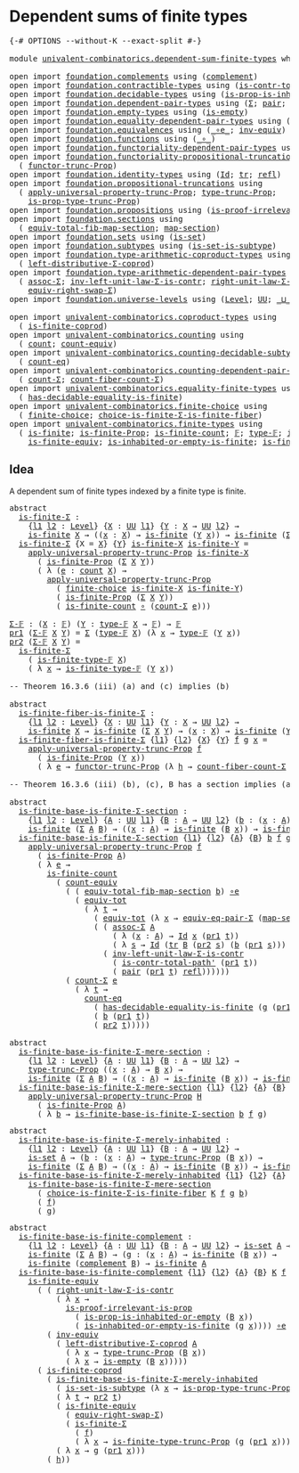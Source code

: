 # Dependent sums of finite types

<pre class="Agda"><a id="43" class="Symbol">{-#</a> <a id="47" class="Keyword">OPTIONS</a> <a id="55" class="Pragma">--without-K</a> <a id="67" class="Pragma">--exact-split</a> <a id="81" class="Symbol">#-}</a>

<a id="86" class="Keyword">module</a> <a id="93" href="univalent-combinatorics.dependent-sum-finite-types.html" class="Module">univalent-combinatorics.dependent-sum-finite-types</a> <a id="144" class="Keyword">where</a>

<a id="151" class="Keyword">open</a> <a id="156" class="Keyword">import</a> <a id="163" href="foundation.complements.html" class="Module">foundation.complements</a> <a id="186" class="Keyword">using</a> <a id="192" class="Symbol">(</a><a id="193" href="foundation.complements.html#465" class="Function">complement</a><a id="203" class="Symbol">)</a>
<a id="205" class="Keyword">open</a> <a id="210" class="Keyword">import</a> <a id="217" href="foundation.contractible-types.html" class="Module">foundation.contractible-types</a> <a id="247" class="Keyword">using</a> <a id="253" class="Symbol">(</a><a id="254" href="foundation-core.contractible-types.html#2189" class="Function">is-contr-total-path&#39;</a><a id="274" class="Symbol">)</a>
<a id="276" class="Keyword">open</a> <a id="281" class="Keyword">import</a> <a id="288" href="foundation.decidable-types.html" class="Module">foundation.decidable-types</a> <a id="315" class="Keyword">using</a> <a id="321" class="Symbol">(</a><a id="322" href="foundation.decidable-types.html#7207" class="Function">is-prop-is-inhabited-or-empty</a><a id="351" class="Symbol">)</a>
<a id="353" class="Keyword">open</a> <a id="358" class="Keyword">import</a> <a id="365" href="foundation.dependent-pair-types.html" class="Module">foundation.dependent-pair-types</a> <a id="397" class="Keyword">using</a> <a id="403" class="Symbol">(</a><a id="404" href="foundation-core.dependent-pair-types.html#502" class="Record">Σ</a><a id="405" class="Symbol">;</a> <a id="407" href="foundation-core.dependent-pair-types.html#575" class="InductiveConstructor">pair</a><a id="411" class="Symbol">;</a> <a id="413" href="foundation-core.dependent-pair-types.html#592" class="Field">pr1</a><a id="416" class="Symbol">;</a> <a id="418" href="foundation-core.dependent-pair-types.html#604" class="Field">pr2</a><a id="421" class="Symbol">)</a>
<a id="423" class="Keyword">open</a> <a id="428" class="Keyword">import</a> <a id="435" href="foundation.empty-types.html" class="Module">foundation.empty-types</a> <a id="458" class="Keyword">using</a> <a id="464" class="Symbol">(</a><a id="465" href="foundation-core.empty-types.html#1215" class="Function">is-empty</a><a id="473" class="Symbol">)</a>
<a id="475" class="Keyword">open</a> <a id="480" class="Keyword">import</a> <a id="487" href="foundation.equality-dependent-pair-types.html" class="Module">foundation.equality-dependent-pair-types</a> <a id="528" class="Keyword">using</a> <a id="534" class="Symbol">(</a><a id="535" href="foundation.equality-dependent-pair-types.html#2064" class="Function">equiv-eq-pair-Σ</a><a id="550" class="Symbol">)</a>
<a id="552" class="Keyword">open</a> <a id="557" class="Keyword">import</a> <a id="564" href="foundation.equivalences.html" class="Module">foundation.equivalences</a> <a id="588" class="Keyword">using</a> <a id="594" class="Symbol">(</a><a id="595" href="foundation-core.equivalences.html#7843" class="Function Operator">_∘e_</a><a id="599" class="Symbol">;</a> <a id="601" href="foundation-core.equivalences.html#5707" class="Function">inv-equiv</a><a id="610" class="Symbol">)</a>
<a id="612" class="Keyword">open</a> <a id="617" class="Keyword">import</a> <a id="624" href="foundation.functions.html" class="Module">foundation.functions</a> <a id="645" class="Keyword">using</a> <a id="651" class="Symbol">(</a><a id="652" href="foundation-core.functions.html#407" class="Function Operator">_∘_</a><a id="655" class="Symbol">)</a>
<a id="657" class="Keyword">open</a> <a id="662" class="Keyword">import</a> <a id="669" href="foundation.functoriality-dependent-pair-types.html" class="Module">foundation.functoriality-dependent-pair-types</a> <a id="715" class="Keyword">using</a> <a id="721" class="Symbol">(</a><a id="722" href="foundation-core.functoriality-dependent-pair-types.html#6804" class="Function">equiv-tot</a><a id="731" class="Symbol">)</a>
<a id="733" class="Keyword">open</a> <a id="738" class="Keyword">import</a> <a id="745" href="foundation.functoriality-propositional-truncation.html" class="Module">foundation.functoriality-propositional-truncation</a> <a id="795" class="Keyword">using</a>
  <a id="803" class="Symbol">(</a> <a id="805" href="foundation.functoriality-propositional-truncation.html#1451" class="Function">functor-trunc-Prop</a><a id="823" class="Symbol">)</a>
<a id="825" class="Keyword">open</a> <a id="830" class="Keyword">import</a> <a id="837" href="foundation.identity-types.html" class="Module">foundation.identity-types</a> <a id="863" class="Keyword">using</a> <a id="869" class="Symbol">(</a><a id="870" href="foundation-core.identity-types.html#641" class="Datatype">Id</a><a id="872" class="Symbol">;</a> <a id="874" href="foundation-core.identity-types.html#4583" class="Function">tr</a><a id="876" class="Symbol">;</a> <a id="878" href="foundation-core.identity-types.html#694" class="InductiveConstructor">refl</a><a id="882" class="Symbol">)</a>
<a id="884" class="Keyword">open</a> <a id="889" class="Keyword">import</a> <a id="896" href="foundation.propositional-truncations.html" class="Module">foundation.propositional-truncations</a> <a id="933" class="Keyword">using</a>
  <a id="941" class="Symbol">(</a> <a id="943" href="foundation.propositional-truncations.html#5148" class="Function">apply-universal-property-trunc-Prop</a><a id="978" class="Symbol">;</a> <a id="980" href="foundation.propositional-truncations.html#1701" class="Postulate">type-trunc-Prop</a><a id="995" class="Symbol">;</a>
    <a id="1001" href="foundation.propositional-truncations.html#1951" class="Function">is-prop-type-trunc-Prop</a><a id="1024" class="Symbol">)</a>
<a id="1026" class="Keyword">open</a> <a id="1031" class="Keyword">import</a> <a id="1038" href="foundation.propositions.html" class="Module">foundation.propositions</a> <a id="1062" class="Keyword">using</a> <a id="1068" class="Symbol">(</a><a id="1069" href="foundation-core.propositions.html#2978" class="Function">is-proof-irrelevant-is-prop</a><a id="1096" class="Symbol">)</a>
<a id="1098" class="Keyword">open</a> <a id="1103" class="Keyword">import</a> <a id="1110" href="foundation.sections.html" class="Module">foundation.sections</a> <a id="1130" class="Keyword">using</a>
  <a id="1138" class="Symbol">(</a> <a id="1140" href="foundation.sections.html#3092" class="Function">equiv-total-fib-map-section</a><a id="1167" class="Symbol">;</a> <a id="1169" href="foundation.sections.html#1762" class="Function">map-section</a><a id="1180" class="Symbol">)</a>
<a id="1182" class="Keyword">open</a> <a id="1187" class="Keyword">import</a> <a id="1194" href="foundation.sets.html" class="Module">foundation.sets</a> <a id="1210" class="Keyword">using</a> <a id="1216" class="Symbol">(</a><a id="1217" href="foundation-core.sets.html#1099" class="Function">is-set</a><a id="1223" class="Symbol">)</a>
<a id="1225" class="Keyword">open</a> <a id="1230" class="Keyword">import</a> <a id="1237" href="foundation.subtypes.html" class="Module">foundation.subtypes</a> <a id="1257" class="Keyword">using</a> <a id="1263" class="Symbol">(</a><a id="1264" href="foundation-core.subtypes.html#4137" class="Function">is-set-is-subtype</a><a id="1281" class="Symbol">)</a>
<a id="1283" class="Keyword">open</a> <a id="1288" class="Keyword">import</a> <a id="1295" href="foundation.type-arithmetic-coproduct-types.html" class="Module">foundation.type-arithmetic-coproduct-types</a> <a id="1338" class="Keyword">using</a>
  <a id="1346" class="Symbol">(</a> <a id="1348" href="foundation.type-arithmetic-coproduct-types.html#7217" class="Function">left-distributive-Σ-coprod</a><a id="1374" class="Symbol">)</a>
<a id="1376" class="Keyword">open</a> <a id="1381" class="Keyword">import</a> <a id="1388" href="foundation.type-arithmetic-dependent-pair-types.html" class="Module">foundation.type-arithmetic-dependent-pair-types</a> <a id="1436" class="Keyword">using</a>
  <a id="1444" class="Symbol">(</a> <a id="1446" href="foundation-core.type-arithmetic-dependent-pair-types.html#5662" class="Function">assoc-Σ</a><a id="1453" class="Symbol">;</a> <a id="1455" href="foundation-core.type-arithmetic-dependent-pair-types.html#3569" class="Function">inv-left-unit-law-Σ-is-contr</a><a id="1483" class="Symbol">;</a> <a id="1485" href="foundation-core.type-arithmetic-dependent-pair-types.html#4301" class="Function">right-unit-law-Σ-is-contr</a><a id="1510" class="Symbol">;</a>
    <a id="1516" href="foundation-core.type-arithmetic-dependent-pair-types.html#11499" class="Function">equiv-right-swap-Σ</a><a id="1534" class="Symbol">)</a>
<a id="1536" class="Keyword">open</a> <a id="1541" class="Keyword">import</a> <a id="1548" href="foundation.universe-levels.html" class="Module">foundation.universe-levels</a> <a id="1575" class="Keyword">using</a> <a id="1581" class="Symbol">(</a><a id="1582" href="Agda.Primitive.html#597" class="Postulate">Level</a><a id="1587" class="Symbol">;</a> <a id="1589" href="foundation-core.universe-levels.html#222" class="Primitive">UU</a><a id="1591" class="Symbol">;</a> <a id="1593" href="Agda.Primitive.html#810" class="Primitive Operator">_⊔_</a><a id="1596" class="Symbol">)</a>

<a id="1599" class="Keyword">open</a> <a id="1604" class="Keyword">import</a> <a id="1611" href="univalent-combinatorics.coproduct-types.html" class="Module">univalent-combinatorics.coproduct-types</a> <a id="1651" class="Keyword">using</a>
  <a id="1659" class="Symbol">(</a> <a id="1661" href="univalent-combinatorics.coproduct-types.html#4822" class="Function">is-finite-coprod</a><a id="1677" class="Symbol">)</a>
<a id="1679" class="Keyword">open</a> <a id="1684" class="Keyword">import</a> <a id="1691" href="univalent-combinatorics.counting.html" class="Module">univalent-combinatorics.counting</a> <a id="1724" class="Keyword">using</a>
  <a id="1732" class="Symbol">(</a> <a id="1734" href="univalent-combinatorics.counting.html#1746" class="Function">count</a><a id="1739" class="Symbol">;</a> <a id="1741" href="univalent-combinatorics.counting.html#2961" class="Function">count-equiv</a><a id="1752" class="Symbol">)</a>
<a id="1754" class="Keyword">open</a> <a id="1759" class="Keyword">import</a> <a id="1766" href="univalent-combinatorics.counting-decidable-subtypes.html" class="Module">univalent-combinatorics.counting-decidable-subtypes</a> <a id="1818" class="Keyword">using</a>
  <a id="1826" class="Symbol">(</a> <a id="1828" href="univalent-combinatorics.counting-decidable-subtypes.html#3453" class="Function">count-eq</a><a id="1836" class="Symbol">)</a>
<a id="1838" class="Keyword">open</a> <a id="1843" class="Keyword">import</a> <a id="1850" href="univalent-combinatorics.counting-dependent-pair-types.html" class="Module">univalent-combinatorics.counting-dependent-pair-types</a> <a id="1904" class="Keyword">using</a>
  <a id="1912" class="Symbol">(</a> <a id="1914" href="univalent-combinatorics.counting-dependent-pair-types.html#3953" class="Function">count-Σ</a><a id="1921" class="Symbol">;</a> <a id="1923" href="univalent-combinatorics.counting-dependent-pair-types.html#5321" class="Function">count-fiber-count-Σ</a><a id="1942" class="Symbol">)</a>
<a id="1944" class="Keyword">open</a> <a id="1949" class="Keyword">import</a> <a id="1956" href="univalent-combinatorics.equality-finite-types.html" class="Module">univalent-combinatorics.equality-finite-types</a> <a id="2002" class="Keyword">using</a>
  <a id="2010" class="Symbol">(</a> <a id="2012" href="univalent-combinatorics.equality-finite-types.html#1960" class="Function">has-decidable-equality-is-finite</a><a id="2044" class="Symbol">)</a>
<a id="2046" class="Keyword">open</a> <a id="2051" class="Keyword">import</a> <a id="2058" href="univalent-combinatorics.finite-choice.html" class="Module">univalent-combinatorics.finite-choice</a> <a id="2096" class="Keyword">using</a>
  <a id="2104" class="Symbol">(</a> <a id="2106" href="univalent-combinatorics.finite-choice.html#3449" class="Function">finite-choice</a><a id="2119" class="Symbol">;</a> <a id="2121" href="univalent-combinatorics.finite-choice.html#5480" class="Function">choice-is-finite-Σ-is-finite-fiber</a><a id="2155" class="Symbol">)</a>
<a id="2157" class="Keyword">open</a> <a id="2162" class="Keyword">import</a> <a id="2169" href="univalent-combinatorics.finite-types.html" class="Module">univalent-combinatorics.finite-types</a> <a id="2206" class="Keyword">using</a>
  <a id="2214" class="Symbol">(</a> <a id="2216" href="univalent-combinatorics.finite-types.html#3651" class="Function">is-finite</a><a id="2225" class="Symbol">;</a> <a id="2227" href="univalent-combinatorics.finite-types.html#3560" class="Function">is-finite-Prop</a><a id="2241" class="Symbol">;</a> <a id="2243" href="univalent-combinatorics.finite-types.html#3890" class="Function">is-finite-count</a><a id="2258" class="Symbol">;</a> <a id="2260" href="univalent-combinatorics.finite-types.html#4042" class="Function">𝔽</a><a id="2261" class="Symbol">;</a> <a id="2263" href="univalent-combinatorics.finite-types.html#4090" class="Function">type-𝔽</a><a id="2269" class="Symbol">;</a> <a id="2271" href="univalent-combinatorics.finite-types.html#4141" class="Function">is-finite-type-𝔽</a><a id="2287" class="Symbol">;</a>
    <a id="2293" href="univalent-combinatorics.finite-types.html#5871" class="Function">is-finite-equiv</a><a id="2308" class="Symbol">;</a> <a id="2310" href="univalent-combinatorics.finite-types.html#14786" class="Function">is-inhabited-or-empty-is-finite</a><a id="2341" class="Symbol">;</a> <a id="2343" href="univalent-combinatorics.finite-types.html#15498" class="Function">is-finite-type-trunc-Prop</a><a id="2368" class="Symbol">)</a>
</pre>
## Idea

A dependent sum of finite types indexed by a finite type is finite.

<pre class="Agda"><a id="2461" class="Keyword">abstract</a>
  <a id="is-finite-Σ"></a><a id="2472" href="univalent-combinatorics.dependent-sum-finite-types.html#2472" class="Function">is-finite-Σ</a> <a id="2484" class="Symbol">:</a>
    <a id="2490" class="Symbol">{</a><a id="2491" href="univalent-combinatorics.dependent-sum-finite-types.html#2491" class="Bound">l1</a> <a id="2494" href="univalent-combinatorics.dependent-sum-finite-types.html#2494" class="Bound">l2</a> <a id="2497" class="Symbol">:</a> <a id="2499" href="Agda.Primitive.html#597" class="Postulate">Level</a><a id="2504" class="Symbol">}</a> <a id="2506" class="Symbol">{</a><a id="2507" href="univalent-combinatorics.dependent-sum-finite-types.html#2507" class="Bound">X</a> <a id="2509" class="Symbol">:</a> <a id="2511" href="foundation-core.universe-levels.html#222" class="Primitive">UU</a> <a id="2514" href="univalent-combinatorics.dependent-sum-finite-types.html#2491" class="Bound">l1</a><a id="2516" class="Symbol">}</a> <a id="2518" class="Symbol">{</a><a id="2519" href="univalent-combinatorics.dependent-sum-finite-types.html#2519" class="Bound">Y</a> <a id="2521" class="Symbol">:</a> <a id="2523" href="univalent-combinatorics.dependent-sum-finite-types.html#2507" class="Bound">X</a> <a id="2525" class="Symbol">→</a> <a id="2527" href="foundation-core.universe-levels.html#222" class="Primitive">UU</a> <a id="2530" href="univalent-combinatorics.dependent-sum-finite-types.html#2494" class="Bound">l2</a><a id="2532" class="Symbol">}</a> <a id="2534" class="Symbol">→</a>
    <a id="2540" href="univalent-combinatorics.finite-types.html#3651" class="Function">is-finite</a> <a id="2550" href="univalent-combinatorics.dependent-sum-finite-types.html#2507" class="Bound">X</a> <a id="2552" class="Symbol">→</a> <a id="2554" class="Symbol">((</a><a id="2556" href="univalent-combinatorics.dependent-sum-finite-types.html#2556" class="Bound">x</a> <a id="2558" class="Symbol">:</a> <a id="2560" href="univalent-combinatorics.dependent-sum-finite-types.html#2507" class="Bound">X</a><a id="2561" class="Symbol">)</a> <a id="2563" class="Symbol">→</a> <a id="2565" href="univalent-combinatorics.finite-types.html#3651" class="Function">is-finite</a> <a id="2575" class="Symbol">(</a><a id="2576" href="univalent-combinatorics.dependent-sum-finite-types.html#2519" class="Bound">Y</a> <a id="2578" href="univalent-combinatorics.dependent-sum-finite-types.html#2556" class="Bound">x</a><a id="2579" class="Symbol">))</a> <a id="2582" class="Symbol">→</a> <a id="2584" href="univalent-combinatorics.finite-types.html#3651" class="Function">is-finite</a> <a id="2594" class="Symbol">(</a><a id="2595" href="foundation-core.dependent-pair-types.html#502" class="Record">Σ</a> <a id="2597" href="univalent-combinatorics.dependent-sum-finite-types.html#2507" class="Bound">X</a> <a id="2599" href="univalent-combinatorics.dependent-sum-finite-types.html#2519" class="Bound">Y</a><a id="2600" class="Symbol">)</a>
  <a id="2604" href="univalent-combinatorics.dependent-sum-finite-types.html#2472" class="Function">is-finite-Σ</a> <a id="2616" class="Symbol">{</a><a id="2617" class="Argument">X</a> <a id="2619" class="Symbol">=</a> <a id="2621" href="univalent-combinatorics.dependent-sum-finite-types.html#2621" class="Bound">X</a><a id="2622" class="Symbol">}</a> <a id="2624" class="Symbol">{</a><a id="2625" href="univalent-combinatorics.dependent-sum-finite-types.html#2625" class="Bound">Y</a><a id="2626" class="Symbol">}</a> <a id="2628" href="univalent-combinatorics.dependent-sum-finite-types.html#2628" class="Bound">is-finite-X</a> <a id="2640" href="univalent-combinatorics.dependent-sum-finite-types.html#2640" class="Bound">is-finite-Y</a> <a id="2652" class="Symbol">=</a>
    <a id="2658" href="foundation.propositional-truncations.html#5148" class="Function">apply-universal-property-trunc-Prop</a> <a id="2694" href="univalent-combinatorics.dependent-sum-finite-types.html#2628" class="Bound">is-finite-X</a>
      <a id="2712" class="Symbol">(</a> <a id="2714" href="univalent-combinatorics.finite-types.html#3560" class="Function">is-finite-Prop</a> <a id="2729" class="Symbol">(</a><a id="2730" href="foundation-core.dependent-pair-types.html#502" class="Record">Σ</a> <a id="2732" href="univalent-combinatorics.dependent-sum-finite-types.html#2621" class="Bound">X</a> <a id="2734" href="univalent-combinatorics.dependent-sum-finite-types.html#2625" class="Bound">Y</a><a id="2735" class="Symbol">))</a>
      <a id="2744" class="Symbol">(</a> <a id="2746" class="Symbol">λ</a> <a id="2748" class="Symbol">(</a><a id="2749" href="univalent-combinatorics.dependent-sum-finite-types.html#2749" class="Bound">e</a> <a id="2751" class="Symbol">:</a> <a id="2753" href="univalent-combinatorics.counting.html#1746" class="Function">count</a> <a id="2759" href="univalent-combinatorics.dependent-sum-finite-types.html#2621" class="Bound">X</a><a id="2760" class="Symbol">)</a> <a id="2762" class="Symbol">→</a>
        <a id="2772" href="foundation.propositional-truncations.html#5148" class="Function">apply-universal-property-trunc-Prop</a>
          <a id="2818" class="Symbol">(</a> <a id="2820" href="univalent-combinatorics.finite-choice.html#3449" class="Function">finite-choice</a> <a id="2834" href="univalent-combinatorics.dependent-sum-finite-types.html#2628" class="Bound">is-finite-X</a> <a id="2846" href="univalent-combinatorics.dependent-sum-finite-types.html#2640" class="Bound">is-finite-Y</a><a id="2857" class="Symbol">)</a>
          <a id="2869" class="Symbol">(</a> <a id="2871" href="univalent-combinatorics.finite-types.html#3560" class="Function">is-finite-Prop</a> <a id="2886" class="Symbol">(</a><a id="2887" href="foundation-core.dependent-pair-types.html#502" class="Record">Σ</a> <a id="2889" href="univalent-combinatorics.dependent-sum-finite-types.html#2621" class="Bound">X</a> <a id="2891" href="univalent-combinatorics.dependent-sum-finite-types.html#2625" class="Bound">Y</a><a id="2892" class="Symbol">))</a>
          <a id="2905" class="Symbol">(</a> <a id="2907" href="univalent-combinatorics.finite-types.html#3890" class="Function">is-finite-count</a> <a id="2923" href="foundation-core.functions.html#407" class="Function Operator">∘</a> <a id="2925" class="Symbol">(</a><a id="2926" href="univalent-combinatorics.counting-dependent-pair-types.html#3953" class="Function">count-Σ</a> <a id="2934" href="univalent-combinatorics.dependent-sum-finite-types.html#2749" class="Bound">e</a><a id="2935" class="Symbol">)))</a>

<a id="Σ-𝔽"></a><a id="2940" href="univalent-combinatorics.dependent-sum-finite-types.html#2940" class="Function">Σ-𝔽</a> <a id="2944" class="Symbol">:</a> <a id="2946" class="Symbol">(</a><a id="2947" href="univalent-combinatorics.dependent-sum-finite-types.html#2947" class="Bound">X</a> <a id="2949" class="Symbol">:</a> <a id="2951" href="univalent-combinatorics.finite-types.html#4042" class="Function">𝔽</a><a id="2952" class="Symbol">)</a> <a id="2954" class="Symbol">(</a><a id="2955" href="univalent-combinatorics.dependent-sum-finite-types.html#2955" class="Bound">Y</a> <a id="2957" class="Symbol">:</a> <a id="2959" href="univalent-combinatorics.finite-types.html#4090" class="Function">type-𝔽</a> <a id="2966" href="univalent-combinatorics.dependent-sum-finite-types.html#2947" class="Bound">X</a> <a id="2968" class="Symbol">→</a> <a id="2970" href="univalent-combinatorics.finite-types.html#4042" class="Function">𝔽</a><a id="2971" class="Symbol">)</a> <a id="2973" class="Symbol">→</a> <a id="2975" href="univalent-combinatorics.finite-types.html#4042" class="Function">𝔽</a>
<a id="2977" href="foundation-core.dependent-pair-types.html#592" class="Field">pr1</a> <a id="2981" class="Symbol">(</a><a id="2982" href="univalent-combinatorics.dependent-sum-finite-types.html#2940" class="Function">Σ-𝔽</a> <a id="2986" href="univalent-combinatorics.dependent-sum-finite-types.html#2986" class="Bound">X</a> <a id="2988" href="univalent-combinatorics.dependent-sum-finite-types.html#2988" class="Bound">Y</a><a id="2989" class="Symbol">)</a> <a id="2991" class="Symbol">=</a> <a id="2993" href="foundation-core.dependent-pair-types.html#502" class="Record">Σ</a> <a id="2995" class="Symbol">(</a><a id="2996" href="univalent-combinatorics.finite-types.html#4090" class="Function">type-𝔽</a> <a id="3003" href="univalent-combinatorics.dependent-sum-finite-types.html#2986" class="Bound">X</a><a id="3004" class="Symbol">)</a> <a id="3006" class="Symbol">(λ</a> <a id="3009" href="univalent-combinatorics.dependent-sum-finite-types.html#3009" class="Bound">x</a> <a id="3011" class="Symbol">→</a> <a id="3013" href="univalent-combinatorics.finite-types.html#4090" class="Function">type-𝔽</a> <a id="3020" class="Symbol">(</a><a id="3021" href="univalent-combinatorics.dependent-sum-finite-types.html#2988" class="Bound">Y</a> <a id="3023" href="univalent-combinatorics.dependent-sum-finite-types.html#3009" class="Bound">x</a><a id="3024" class="Symbol">))</a>
<a id="3027" href="foundation-core.dependent-pair-types.html#604" class="Field">pr2</a> <a id="3031" class="Symbol">(</a><a id="3032" href="univalent-combinatorics.dependent-sum-finite-types.html#2940" class="Function">Σ-𝔽</a> <a id="3036" href="univalent-combinatorics.dependent-sum-finite-types.html#3036" class="Bound">X</a> <a id="3038" href="univalent-combinatorics.dependent-sum-finite-types.html#3038" class="Bound">Y</a><a id="3039" class="Symbol">)</a> <a id="3041" class="Symbol">=</a>
  <a id="3045" href="univalent-combinatorics.dependent-sum-finite-types.html#2472" class="Function">is-finite-Σ</a>
    <a id="3061" class="Symbol">(</a> <a id="3063" href="univalent-combinatorics.finite-types.html#4141" class="Function">is-finite-type-𝔽</a> <a id="3080" href="univalent-combinatorics.dependent-sum-finite-types.html#3036" class="Bound">X</a><a id="3081" class="Symbol">)</a>
    <a id="3087" class="Symbol">(</a> <a id="3089" class="Symbol">λ</a> <a id="3091" href="univalent-combinatorics.dependent-sum-finite-types.html#3091" class="Bound">x</a> <a id="3093" class="Symbol">→</a> <a id="3095" href="univalent-combinatorics.finite-types.html#4141" class="Function">is-finite-type-𝔽</a> <a id="3112" class="Symbol">(</a><a id="3113" href="univalent-combinatorics.dependent-sum-finite-types.html#3038" class="Bound">Y</a> <a id="3115" href="univalent-combinatorics.dependent-sum-finite-types.html#3091" class="Bound">x</a><a id="3116" class="Symbol">))</a>

<a id="3120" class="Comment">-- Theorem 16.3.6 (iii) (a) and (c) implies (b)</a>

<a id="3169" class="Keyword">abstract</a>
  <a id="is-finite-fiber-is-finite-Σ"></a><a id="3180" href="univalent-combinatorics.dependent-sum-finite-types.html#3180" class="Function">is-finite-fiber-is-finite-Σ</a> <a id="3208" class="Symbol">:</a>
    <a id="3214" class="Symbol">{</a><a id="3215" href="univalent-combinatorics.dependent-sum-finite-types.html#3215" class="Bound">l1</a> <a id="3218" href="univalent-combinatorics.dependent-sum-finite-types.html#3218" class="Bound">l2</a> <a id="3221" class="Symbol">:</a> <a id="3223" href="Agda.Primitive.html#597" class="Postulate">Level</a><a id="3228" class="Symbol">}</a> <a id="3230" class="Symbol">{</a><a id="3231" href="univalent-combinatorics.dependent-sum-finite-types.html#3231" class="Bound">X</a> <a id="3233" class="Symbol">:</a> <a id="3235" href="foundation-core.universe-levels.html#222" class="Primitive">UU</a> <a id="3238" href="univalent-combinatorics.dependent-sum-finite-types.html#3215" class="Bound">l1</a><a id="3240" class="Symbol">}</a> <a id="3242" class="Symbol">{</a><a id="3243" href="univalent-combinatorics.dependent-sum-finite-types.html#3243" class="Bound">Y</a> <a id="3245" class="Symbol">:</a> <a id="3247" href="univalent-combinatorics.dependent-sum-finite-types.html#3231" class="Bound">X</a> <a id="3249" class="Symbol">→</a> <a id="3251" href="foundation-core.universe-levels.html#222" class="Primitive">UU</a> <a id="3254" href="univalent-combinatorics.dependent-sum-finite-types.html#3218" class="Bound">l2</a><a id="3256" class="Symbol">}</a> <a id="3258" class="Symbol">→</a>
    <a id="3264" href="univalent-combinatorics.finite-types.html#3651" class="Function">is-finite</a> <a id="3274" href="univalent-combinatorics.dependent-sum-finite-types.html#3231" class="Bound">X</a> <a id="3276" class="Symbol">→</a> <a id="3278" href="univalent-combinatorics.finite-types.html#3651" class="Function">is-finite</a> <a id="3288" class="Symbol">(</a><a id="3289" href="foundation-core.dependent-pair-types.html#502" class="Record">Σ</a> <a id="3291" href="univalent-combinatorics.dependent-sum-finite-types.html#3231" class="Bound">X</a> <a id="3293" href="univalent-combinatorics.dependent-sum-finite-types.html#3243" class="Bound">Y</a><a id="3294" class="Symbol">)</a> <a id="3296" class="Symbol">→</a> <a id="3298" class="Symbol">(</a><a id="3299" href="univalent-combinatorics.dependent-sum-finite-types.html#3299" class="Bound">x</a> <a id="3301" class="Symbol">:</a> <a id="3303" href="univalent-combinatorics.dependent-sum-finite-types.html#3231" class="Bound">X</a><a id="3304" class="Symbol">)</a> <a id="3306" class="Symbol">→</a> <a id="3308" href="univalent-combinatorics.finite-types.html#3651" class="Function">is-finite</a> <a id="3318" class="Symbol">(</a><a id="3319" href="univalent-combinatorics.dependent-sum-finite-types.html#3243" class="Bound">Y</a> <a id="3321" href="univalent-combinatorics.dependent-sum-finite-types.html#3299" class="Bound">x</a><a id="3322" class="Symbol">)</a>
  <a id="3326" href="univalent-combinatorics.dependent-sum-finite-types.html#3180" class="Function">is-finite-fiber-is-finite-Σ</a> <a id="3354" class="Symbol">{</a><a id="3355" href="univalent-combinatorics.dependent-sum-finite-types.html#3355" class="Bound">l1</a><a id="3357" class="Symbol">}</a> <a id="3359" class="Symbol">{</a><a id="3360" href="univalent-combinatorics.dependent-sum-finite-types.html#3360" class="Bound">l2</a><a id="3362" class="Symbol">}</a> <a id="3364" class="Symbol">{</a><a id="3365" href="univalent-combinatorics.dependent-sum-finite-types.html#3365" class="Bound">X</a><a id="3366" class="Symbol">}</a> <a id="3368" class="Symbol">{</a><a id="3369" href="univalent-combinatorics.dependent-sum-finite-types.html#3369" class="Bound">Y</a><a id="3370" class="Symbol">}</a> <a id="3372" href="univalent-combinatorics.dependent-sum-finite-types.html#3372" class="Bound">f</a> <a id="3374" href="univalent-combinatorics.dependent-sum-finite-types.html#3374" class="Bound">g</a> <a id="3376" href="univalent-combinatorics.dependent-sum-finite-types.html#3376" class="Bound">x</a> <a id="3378" class="Symbol">=</a>
    <a id="3384" href="foundation.propositional-truncations.html#5148" class="Function">apply-universal-property-trunc-Prop</a> <a id="3420" href="univalent-combinatorics.dependent-sum-finite-types.html#3372" class="Bound">f</a>
      <a id="3428" class="Symbol">(</a> <a id="3430" href="univalent-combinatorics.finite-types.html#3560" class="Function">is-finite-Prop</a> <a id="3445" class="Symbol">(</a><a id="3446" href="univalent-combinatorics.dependent-sum-finite-types.html#3369" class="Bound">Y</a> <a id="3448" href="univalent-combinatorics.dependent-sum-finite-types.html#3376" class="Bound">x</a><a id="3449" class="Symbol">))</a>
      <a id="3458" class="Symbol">(</a> <a id="3460" class="Symbol">λ</a> <a id="3462" href="univalent-combinatorics.dependent-sum-finite-types.html#3462" class="Bound">e</a> <a id="3464" class="Symbol">→</a> <a id="3466" href="foundation.functoriality-propositional-truncation.html#1451" class="Function">functor-trunc-Prop</a> <a id="3485" class="Symbol">(λ</a> <a id="3488" href="univalent-combinatorics.dependent-sum-finite-types.html#3488" class="Bound">h</a> <a id="3490" class="Symbol">→</a> <a id="3492" href="univalent-combinatorics.counting-dependent-pair-types.html#5321" class="Function">count-fiber-count-Σ</a> <a id="3512" href="univalent-combinatorics.dependent-sum-finite-types.html#3462" class="Bound">e</a> <a id="3514" href="univalent-combinatorics.dependent-sum-finite-types.html#3488" class="Bound">h</a> <a id="3516" href="univalent-combinatorics.dependent-sum-finite-types.html#3376" class="Bound">x</a><a id="3517" class="Symbol">)</a> <a id="3519" href="univalent-combinatorics.dependent-sum-finite-types.html#3374" class="Bound">g</a><a id="3520" class="Symbol">)</a>

<a id="3523" class="Comment">-- Theorem 16.3.6 (iii) (b), (c), B has a section implies (a)</a>

<a id="3586" class="Keyword">abstract</a>
  <a id="is-finite-base-is-finite-Σ-section"></a><a id="3597" href="univalent-combinatorics.dependent-sum-finite-types.html#3597" class="Function">is-finite-base-is-finite-Σ-section</a> <a id="3632" class="Symbol">:</a>
    <a id="3638" class="Symbol">{</a><a id="3639" href="univalent-combinatorics.dependent-sum-finite-types.html#3639" class="Bound">l1</a> <a id="3642" href="univalent-combinatorics.dependent-sum-finite-types.html#3642" class="Bound">l2</a> <a id="3645" class="Symbol">:</a> <a id="3647" href="Agda.Primitive.html#597" class="Postulate">Level</a><a id="3652" class="Symbol">}</a> <a id="3654" class="Symbol">{</a><a id="3655" href="univalent-combinatorics.dependent-sum-finite-types.html#3655" class="Bound">A</a> <a id="3657" class="Symbol">:</a> <a id="3659" href="foundation-core.universe-levels.html#222" class="Primitive">UU</a> <a id="3662" href="univalent-combinatorics.dependent-sum-finite-types.html#3639" class="Bound">l1</a><a id="3664" class="Symbol">}</a> <a id="3666" class="Symbol">{</a><a id="3667" href="univalent-combinatorics.dependent-sum-finite-types.html#3667" class="Bound">B</a> <a id="3669" class="Symbol">:</a> <a id="3671" href="univalent-combinatorics.dependent-sum-finite-types.html#3655" class="Bound">A</a> <a id="3673" class="Symbol">→</a> <a id="3675" href="foundation-core.universe-levels.html#222" class="Primitive">UU</a> <a id="3678" href="univalent-combinatorics.dependent-sum-finite-types.html#3642" class="Bound">l2</a><a id="3680" class="Symbol">}</a> <a id="3682" class="Symbol">(</a><a id="3683" href="univalent-combinatorics.dependent-sum-finite-types.html#3683" class="Bound">b</a> <a id="3685" class="Symbol">:</a> <a id="3687" class="Symbol">(</a><a id="3688" href="univalent-combinatorics.dependent-sum-finite-types.html#3688" class="Bound">x</a> <a id="3690" class="Symbol">:</a> <a id="3692" href="univalent-combinatorics.dependent-sum-finite-types.html#3655" class="Bound">A</a><a id="3693" class="Symbol">)</a> <a id="3695" class="Symbol">→</a> <a id="3697" href="univalent-combinatorics.dependent-sum-finite-types.html#3667" class="Bound">B</a> <a id="3699" href="univalent-combinatorics.dependent-sum-finite-types.html#3688" class="Bound">x</a><a id="3700" class="Symbol">)</a> <a id="3702" class="Symbol">→</a>
    <a id="3708" href="univalent-combinatorics.finite-types.html#3651" class="Function">is-finite</a> <a id="3718" class="Symbol">(</a><a id="3719" href="foundation-core.dependent-pair-types.html#502" class="Record">Σ</a> <a id="3721" href="univalent-combinatorics.dependent-sum-finite-types.html#3655" class="Bound">A</a> <a id="3723" href="univalent-combinatorics.dependent-sum-finite-types.html#3667" class="Bound">B</a><a id="3724" class="Symbol">)</a> <a id="3726" class="Symbol">→</a> <a id="3728" class="Symbol">((</a><a id="3730" href="univalent-combinatorics.dependent-sum-finite-types.html#3730" class="Bound">x</a> <a id="3732" class="Symbol">:</a> <a id="3734" href="univalent-combinatorics.dependent-sum-finite-types.html#3655" class="Bound">A</a><a id="3735" class="Symbol">)</a> <a id="3737" class="Symbol">→</a> <a id="3739" href="univalent-combinatorics.finite-types.html#3651" class="Function">is-finite</a> <a id="3749" class="Symbol">(</a><a id="3750" href="univalent-combinatorics.dependent-sum-finite-types.html#3667" class="Bound">B</a> <a id="3752" href="univalent-combinatorics.dependent-sum-finite-types.html#3730" class="Bound">x</a><a id="3753" class="Symbol">))</a> <a id="3756" class="Symbol">→</a> <a id="3758" href="univalent-combinatorics.finite-types.html#3651" class="Function">is-finite</a> <a id="3768" href="univalent-combinatorics.dependent-sum-finite-types.html#3655" class="Bound">A</a>
  <a id="3772" href="univalent-combinatorics.dependent-sum-finite-types.html#3597" class="Function">is-finite-base-is-finite-Σ-section</a> <a id="3807" class="Symbol">{</a><a id="3808" href="univalent-combinatorics.dependent-sum-finite-types.html#3808" class="Bound">l1</a><a id="3810" class="Symbol">}</a> <a id="3812" class="Symbol">{</a><a id="3813" href="univalent-combinatorics.dependent-sum-finite-types.html#3813" class="Bound">l2</a><a id="3815" class="Symbol">}</a> <a id="3817" class="Symbol">{</a><a id="3818" href="univalent-combinatorics.dependent-sum-finite-types.html#3818" class="Bound">A</a><a id="3819" class="Symbol">}</a> <a id="3821" class="Symbol">{</a><a id="3822" href="univalent-combinatorics.dependent-sum-finite-types.html#3822" class="Bound">B</a><a id="3823" class="Symbol">}</a> <a id="3825" href="univalent-combinatorics.dependent-sum-finite-types.html#3825" class="Bound">b</a> <a id="3827" href="univalent-combinatorics.dependent-sum-finite-types.html#3827" class="Bound">f</a> <a id="3829" href="univalent-combinatorics.dependent-sum-finite-types.html#3829" class="Bound">g</a> <a id="3831" class="Symbol">=</a>
    <a id="3837" href="foundation.propositional-truncations.html#5148" class="Function">apply-universal-property-trunc-Prop</a> <a id="3873" href="univalent-combinatorics.dependent-sum-finite-types.html#3827" class="Bound">f</a>
      <a id="3881" class="Symbol">(</a> <a id="3883" href="univalent-combinatorics.finite-types.html#3560" class="Function">is-finite-Prop</a> <a id="3898" href="univalent-combinatorics.dependent-sum-finite-types.html#3818" class="Bound">A</a><a id="3899" class="Symbol">)</a>
      <a id="3907" class="Symbol">(</a> <a id="3909" class="Symbol">λ</a> <a id="3911" href="univalent-combinatorics.dependent-sum-finite-types.html#3911" class="Bound">e</a> <a id="3913" class="Symbol">→</a>
        <a id="3923" href="univalent-combinatorics.finite-types.html#3890" class="Function">is-finite-count</a>
          <a id="3949" class="Symbol">(</a> <a id="3951" href="univalent-combinatorics.counting.html#2961" class="Function">count-equiv</a>
            <a id="3975" class="Symbol">(</a> <a id="3977" class="Symbol">(</a> <a id="3979" href="foundation.sections.html#3092" class="Function">equiv-total-fib-map-section</a> <a id="4007" href="univalent-combinatorics.dependent-sum-finite-types.html#3825" class="Bound">b</a><a id="4008" class="Symbol">)</a> <a id="4010" href="foundation-core.equivalences.html#7843" class="Function Operator">∘e</a>
              <a id="4027" class="Symbol">(</a> <a id="4029" href="foundation-core.functoriality-dependent-pair-types.html#6804" class="Function">equiv-tot</a>
                <a id="4055" class="Symbol">(</a> <a id="4057" class="Symbol">λ</a> <a id="4059" href="univalent-combinatorics.dependent-sum-finite-types.html#4059" class="Bound">t</a> <a id="4061" class="Symbol">→</a>
                  <a id="4081" class="Symbol">(</a> <a id="4083" href="foundation-core.functoriality-dependent-pair-types.html#6804" class="Function">equiv-tot</a> <a id="4093" class="Symbol">(λ</a> <a id="4096" href="univalent-combinatorics.dependent-sum-finite-types.html#4096" class="Bound">x</a> <a id="4098" class="Symbol">→</a> <a id="4100" href="foundation.equality-dependent-pair-types.html#2064" class="Function">equiv-eq-pair-Σ</a> <a id="4116" class="Symbol">(</a><a id="4117" href="foundation.sections.html#1762" class="Function">map-section</a> <a id="4129" href="univalent-combinatorics.dependent-sum-finite-types.html#3825" class="Bound">b</a> <a id="4131" href="univalent-combinatorics.dependent-sum-finite-types.html#4096" class="Bound">x</a><a id="4132" class="Symbol">)</a> <a id="4134" href="univalent-combinatorics.dependent-sum-finite-types.html#4059" class="Bound">t</a><a id="4135" class="Symbol">))</a> <a id="4138" href="foundation-core.equivalences.html#7843" class="Function Operator">∘e</a>
                  <a id="4159" class="Symbol">(</a> <a id="4161" class="Symbol">(</a> <a id="4163" href="foundation-core.type-arithmetic-dependent-pair-types.html#5662" class="Function">assoc-Σ</a> <a id="4171" href="univalent-combinatorics.dependent-sum-finite-types.html#3818" class="Bound">A</a>
                      <a id="4195" class="Symbol">(</a> <a id="4197" class="Symbol">λ</a> <a id="4199" class="Symbol">(</a><a id="4200" href="univalent-combinatorics.dependent-sum-finite-types.html#4200" class="Bound">x</a> <a id="4202" class="Symbol">:</a> <a id="4204" href="univalent-combinatorics.dependent-sum-finite-types.html#3818" class="Bound">A</a><a id="4205" class="Symbol">)</a> <a id="4207" class="Symbol">→</a> <a id="4209" href="foundation-core.identity-types.html#641" class="Datatype">Id</a> <a id="4212" href="univalent-combinatorics.dependent-sum-finite-types.html#4200" class="Bound">x</a> <a id="4214" class="Symbol">(</a><a id="4215" href="foundation-core.dependent-pair-types.html#592" class="Field">pr1</a> <a id="4219" href="univalent-combinatorics.dependent-sum-finite-types.html#4059" class="Bound">t</a><a id="4220" class="Symbol">))</a>
                      <a id="4245" class="Symbol">(</a> <a id="4247" class="Symbol">λ</a> <a id="4249" href="univalent-combinatorics.dependent-sum-finite-types.html#4249" class="Bound">s</a> <a id="4251" class="Symbol">→</a> <a id="4253" href="foundation-core.identity-types.html#641" class="Datatype">Id</a> <a id="4256" class="Symbol">(</a><a id="4257" href="foundation-core.identity-types.html#4583" class="Function">tr</a> <a id="4260" href="univalent-combinatorics.dependent-sum-finite-types.html#3822" class="Bound">B</a> <a id="4262" class="Symbol">(</a><a id="4263" href="foundation-core.dependent-pair-types.html#604" class="Field">pr2</a> <a id="4267" href="univalent-combinatorics.dependent-sum-finite-types.html#4249" class="Bound">s</a><a id="4268" class="Symbol">)</a> <a id="4270" class="Symbol">(</a><a id="4271" href="univalent-combinatorics.dependent-sum-finite-types.html#3825" class="Bound">b</a> <a id="4273" class="Symbol">(</a><a id="4274" href="foundation-core.dependent-pair-types.html#592" class="Field">pr1</a> <a id="4278" href="univalent-combinatorics.dependent-sum-finite-types.html#4249" class="Bound">s</a><a id="4279" class="Symbol">)))</a> <a id="4283" class="Symbol">(</a><a id="4284" href="foundation-core.dependent-pair-types.html#604" class="Field">pr2</a> <a id="4288" href="univalent-combinatorics.dependent-sum-finite-types.html#4059" class="Bound">t</a><a id="4289" class="Symbol">)))</a> <a id="4293" href="foundation-core.equivalences.html#7843" class="Function Operator">∘e</a>
                    <a id="4316" class="Symbol">(</a> <a id="4318" href="foundation-core.type-arithmetic-dependent-pair-types.html#3569" class="Function">inv-left-unit-law-Σ-is-contr</a>
                      <a id="4369" class="Symbol">(</a> <a id="4371" href="foundation-core.contractible-types.html#2189" class="Function">is-contr-total-path&#39;</a> <a id="4392" class="Symbol">(</a><a id="4393" href="foundation-core.dependent-pair-types.html#592" class="Field">pr1</a> <a id="4397" href="univalent-combinatorics.dependent-sum-finite-types.html#4059" class="Bound">t</a><a id="4398" class="Symbol">))</a>
                      <a id="4423" class="Symbol">(</a> <a id="4425" href="foundation-core.dependent-pair-types.html#575" class="InductiveConstructor">pair</a> <a id="4430" class="Symbol">(</a><a id="4431" href="foundation-core.dependent-pair-types.html#592" class="Field">pr1</a> <a id="4435" href="univalent-combinatorics.dependent-sum-finite-types.html#4059" class="Bound">t</a><a id="4436" class="Symbol">)</a> <a id="4438" href="foundation-core.identity-types.html#694" class="InductiveConstructor">refl</a><a id="4442" class="Symbol">))))))</a>
            <a id="4461" class="Symbol">(</a> <a id="4463" href="univalent-combinatorics.counting-dependent-pair-types.html#3953" class="Function">count-Σ</a> <a id="4471" href="univalent-combinatorics.dependent-sum-finite-types.html#3911" class="Bound">e</a>
              <a id="4487" class="Symbol">(</a> <a id="4489" class="Symbol">λ</a> <a id="4491" href="univalent-combinatorics.dependent-sum-finite-types.html#4491" class="Bound">t</a> <a id="4493" class="Symbol">→</a>
                <a id="4511" href="univalent-combinatorics.counting-decidable-subtypes.html#3453" class="Function">count-eq</a>
                  <a id="4538" class="Symbol">(</a> <a id="4540" href="univalent-combinatorics.equality-finite-types.html#1960" class="Function">has-decidable-equality-is-finite</a> <a id="4573" class="Symbol">(</a><a id="4574" href="univalent-combinatorics.dependent-sum-finite-types.html#3829" class="Bound">g</a> <a id="4576" class="Symbol">(</a><a id="4577" href="foundation-core.dependent-pair-types.html#592" class="Field">pr1</a> <a id="4581" href="univalent-combinatorics.dependent-sum-finite-types.html#4491" class="Bound">t</a><a id="4582" class="Symbol">)))</a>
                  <a id="4604" class="Symbol">(</a> <a id="4606" href="univalent-combinatorics.dependent-sum-finite-types.html#3825" class="Bound">b</a> <a id="4608" class="Symbol">(</a><a id="4609" href="foundation-core.dependent-pair-types.html#592" class="Field">pr1</a> <a id="4613" href="univalent-combinatorics.dependent-sum-finite-types.html#4491" class="Bound">t</a><a id="4614" class="Symbol">))</a>
                  <a id="4635" class="Symbol">(</a> <a id="4637" href="foundation-core.dependent-pair-types.html#604" class="Field">pr2</a> <a id="4641" href="univalent-combinatorics.dependent-sum-finite-types.html#4491" class="Bound">t</a><a id="4642" class="Symbol">)))))</a>

<a id="4649" class="Keyword">abstract</a>
  <a id="is-finite-base-is-finite-Σ-mere-section"></a><a id="4660" href="univalent-combinatorics.dependent-sum-finite-types.html#4660" class="Function">is-finite-base-is-finite-Σ-mere-section</a> <a id="4700" class="Symbol">:</a>
    <a id="4706" class="Symbol">{</a><a id="4707" href="univalent-combinatorics.dependent-sum-finite-types.html#4707" class="Bound">l1</a> <a id="4710" href="univalent-combinatorics.dependent-sum-finite-types.html#4710" class="Bound">l2</a> <a id="4713" class="Symbol">:</a> <a id="4715" href="Agda.Primitive.html#597" class="Postulate">Level</a><a id="4720" class="Symbol">}</a> <a id="4722" class="Symbol">{</a><a id="4723" href="univalent-combinatorics.dependent-sum-finite-types.html#4723" class="Bound">A</a> <a id="4725" class="Symbol">:</a> <a id="4727" href="foundation-core.universe-levels.html#222" class="Primitive">UU</a> <a id="4730" href="univalent-combinatorics.dependent-sum-finite-types.html#4707" class="Bound">l1</a><a id="4732" class="Symbol">}</a> <a id="4734" class="Symbol">{</a><a id="4735" href="univalent-combinatorics.dependent-sum-finite-types.html#4735" class="Bound">B</a> <a id="4737" class="Symbol">:</a> <a id="4739" href="univalent-combinatorics.dependent-sum-finite-types.html#4723" class="Bound">A</a> <a id="4741" class="Symbol">→</a> <a id="4743" href="foundation-core.universe-levels.html#222" class="Primitive">UU</a> <a id="4746" href="univalent-combinatorics.dependent-sum-finite-types.html#4710" class="Bound">l2</a><a id="4748" class="Symbol">}</a> <a id="4750" class="Symbol">→</a>
    <a id="4756" href="foundation.propositional-truncations.html#1701" class="Postulate">type-trunc-Prop</a> <a id="4772" class="Symbol">((</a><a id="4774" href="univalent-combinatorics.dependent-sum-finite-types.html#4774" class="Bound">x</a> <a id="4776" class="Symbol">:</a> <a id="4778" href="univalent-combinatorics.dependent-sum-finite-types.html#4723" class="Bound">A</a><a id="4779" class="Symbol">)</a> <a id="4781" class="Symbol">→</a> <a id="4783" href="univalent-combinatorics.dependent-sum-finite-types.html#4735" class="Bound">B</a> <a id="4785" href="univalent-combinatorics.dependent-sum-finite-types.html#4774" class="Bound">x</a><a id="4786" class="Symbol">)</a> <a id="4788" class="Symbol">→</a>
    <a id="4794" href="univalent-combinatorics.finite-types.html#3651" class="Function">is-finite</a> <a id="4804" class="Symbol">(</a><a id="4805" href="foundation-core.dependent-pair-types.html#502" class="Record">Σ</a> <a id="4807" href="univalent-combinatorics.dependent-sum-finite-types.html#4723" class="Bound">A</a> <a id="4809" href="univalent-combinatorics.dependent-sum-finite-types.html#4735" class="Bound">B</a><a id="4810" class="Symbol">)</a> <a id="4812" class="Symbol">→</a> <a id="4814" class="Symbol">((</a><a id="4816" href="univalent-combinatorics.dependent-sum-finite-types.html#4816" class="Bound">x</a> <a id="4818" class="Symbol">:</a> <a id="4820" href="univalent-combinatorics.dependent-sum-finite-types.html#4723" class="Bound">A</a><a id="4821" class="Symbol">)</a> <a id="4823" class="Symbol">→</a> <a id="4825" href="univalent-combinatorics.finite-types.html#3651" class="Function">is-finite</a> <a id="4835" class="Symbol">(</a><a id="4836" href="univalent-combinatorics.dependent-sum-finite-types.html#4735" class="Bound">B</a> <a id="4838" href="univalent-combinatorics.dependent-sum-finite-types.html#4816" class="Bound">x</a><a id="4839" class="Symbol">))</a> <a id="4842" class="Symbol">→</a> <a id="4844" href="univalent-combinatorics.finite-types.html#3651" class="Function">is-finite</a> <a id="4854" href="univalent-combinatorics.dependent-sum-finite-types.html#4723" class="Bound">A</a>
  <a id="4858" href="univalent-combinatorics.dependent-sum-finite-types.html#4660" class="Function">is-finite-base-is-finite-Σ-mere-section</a> <a id="4898" class="Symbol">{</a><a id="4899" href="univalent-combinatorics.dependent-sum-finite-types.html#4899" class="Bound">l1</a><a id="4901" class="Symbol">}</a> <a id="4903" class="Symbol">{</a><a id="4904" href="univalent-combinatorics.dependent-sum-finite-types.html#4904" class="Bound">l2</a><a id="4906" class="Symbol">}</a> <a id="4908" class="Symbol">{</a><a id="4909" href="univalent-combinatorics.dependent-sum-finite-types.html#4909" class="Bound">A</a><a id="4910" class="Symbol">}</a> <a id="4912" class="Symbol">{</a><a id="4913" href="univalent-combinatorics.dependent-sum-finite-types.html#4913" class="Bound">B</a><a id="4914" class="Symbol">}</a> <a id="4916" href="univalent-combinatorics.dependent-sum-finite-types.html#4916" class="Bound">H</a> <a id="4918" href="univalent-combinatorics.dependent-sum-finite-types.html#4918" class="Bound">f</a> <a id="4920" href="univalent-combinatorics.dependent-sum-finite-types.html#4920" class="Bound">g</a> <a id="4922" class="Symbol">=</a>
    <a id="4928" href="foundation.propositional-truncations.html#5148" class="Function">apply-universal-property-trunc-Prop</a> <a id="4964" href="univalent-combinatorics.dependent-sum-finite-types.html#4916" class="Bound">H</a>
      <a id="4972" class="Symbol">(</a> <a id="4974" href="univalent-combinatorics.finite-types.html#3560" class="Function">is-finite-Prop</a> <a id="4989" href="univalent-combinatorics.dependent-sum-finite-types.html#4909" class="Bound">A</a><a id="4990" class="Symbol">)</a>
      <a id="4998" class="Symbol">(</a> <a id="5000" class="Symbol">λ</a> <a id="5002" href="univalent-combinatorics.dependent-sum-finite-types.html#5002" class="Bound">b</a> <a id="5004" class="Symbol">→</a> <a id="5006" href="univalent-combinatorics.dependent-sum-finite-types.html#3597" class="Function">is-finite-base-is-finite-Σ-section</a> <a id="5041" href="univalent-combinatorics.dependent-sum-finite-types.html#5002" class="Bound">b</a> <a id="5043" href="univalent-combinatorics.dependent-sum-finite-types.html#4918" class="Bound">f</a> <a id="5045" href="univalent-combinatorics.dependent-sum-finite-types.html#4920" class="Bound">g</a><a id="5046" class="Symbol">)</a>
</pre>
<pre class="Agda"><a id="5061" class="Keyword">abstract</a>
  <a id="is-finite-base-is-finite-Σ-merely-inhabited"></a><a id="5072" href="univalent-combinatorics.dependent-sum-finite-types.html#5072" class="Function">is-finite-base-is-finite-Σ-merely-inhabited</a> <a id="5116" class="Symbol">:</a>
    <a id="5122" class="Symbol">{</a><a id="5123" href="univalent-combinatorics.dependent-sum-finite-types.html#5123" class="Bound">l1</a> <a id="5126" href="univalent-combinatorics.dependent-sum-finite-types.html#5126" class="Bound">l2</a> <a id="5129" class="Symbol">:</a> <a id="5131" href="Agda.Primitive.html#597" class="Postulate">Level</a><a id="5136" class="Symbol">}</a> <a id="5138" class="Symbol">{</a><a id="5139" href="univalent-combinatorics.dependent-sum-finite-types.html#5139" class="Bound">A</a> <a id="5141" class="Symbol">:</a> <a id="5143" href="foundation-core.universe-levels.html#222" class="Primitive">UU</a> <a id="5146" href="univalent-combinatorics.dependent-sum-finite-types.html#5123" class="Bound">l1</a><a id="5148" class="Symbol">}</a> <a id="5150" class="Symbol">{</a><a id="5151" href="univalent-combinatorics.dependent-sum-finite-types.html#5151" class="Bound">B</a> <a id="5153" class="Symbol">:</a> <a id="5155" href="univalent-combinatorics.dependent-sum-finite-types.html#5139" class="Bound">A</a> <a id="5157" class="Symbol">→</a> <a id="5159" href="foundation-core.universe-levels.html#222" class="Primitive">UU</a> <a id="5162" href="univalent-combinatorics.dependent-sum-finite-types.html#5126" class="Bound">l2</a><a id="5164" class="Symbol">}</a> <a id="5166" class="Symbol">→</a>
    <a id="5172" href="foundation-core.sets.html#1099" class="Function">is-set</a> <a id="5179" href="univalent-combinatorics.dependent-sum-finite-types.html#5139" class="Bound">A</a> <a id="5181" class="Symbol">→</a> <a id="5183" class="Symbol">(</a><a id="5184" href="univalent-combinatorics.dependent-sum-finite-types.html#5184" class="Bound">b</a> <a id="5186" class="Symbol">:</a> <a id="5188" class="Symbol">(</a><a id="5189" href="univalent-combinatorics.dependent-sum-finite-types.html#5189" class="Bound">x</a> <a id="5191" class="Symbol">:</a> <a id="5193" href="univalent-combinatorics.dependent-sum-finite-types.html#5139" class="Bound">A</a><a id="5194" class="Symbol">)</a> <a id="5196" class="Symbol">→</a> <a id="5198" href="foundation.propositional-truncations.html#1701" class="Postulate">type-trunc-Prop</a> <a id="5214" class="Symbol">(</a><a id="5215" href="univalent-combinatorics.dependent-sum-finite-types.html#5151" class="Bound">B</a> <a id="5217" href="univalent-combinatorics.dependent-sum-finite-types.html#5189" class="Bound">x</a><a id="5218" class="Symbol">))</a> <a id="5221" class="Symbol">→</a>
    <a id="5227" href="univalent-combinatorics.finite-types.html#3651" class="Function">is-finite</a> <a id="5237" class="Symbol">(</a><a id="5238" href="foundation-core.dependent-pair-types.html#502" class="Record">Σ</a> <a id="5240" href="univalent-combinatorics.dependent-sum-finite-types.html#5139" class="Bound">A</a> <a id="5242" href="univalent-combinatorics.dependent-sum-finite-types.html#5151" class="Bound">B</a><a id="5243" class="Symbol">)</a> <a id="5245" class="Symbol">→</a> <a id="5247" class="Symbol">((</a><a id="5249" href="univalent-combinatorics.dependent-sum-finite-types.html#5249" class="Bound">x</a> <a id="5251" class="Symbol">:</a> <a id="5253" href="univalent-combinatorics.dependent-sum-finite-types.html#5139" class="Bound">A</a><a id="5254" class="Symbol">)</a> <a id="5256" class="Symbol">→</a> <a id="5258" href="univalent-combinatorics.finite-types.html#3651" class="Function">is-finite</a> <a id="5268" class="Symbol">(</a><a id="5269" href="univalent-combinatorics.dependent-sum-finite-types.html#5151" class="Bound">B</a> <a id="5271" href="univalent-combinatorics.dependent-sum-finite-types.html#5249" class="Bound">x</a><a id="5272" class="Symbol">))</a> <a id="5275" class="Symbol">→</a> <a id="5277" href="univalent-combinatorics.finite-types.html#3651" class="Function">is-finite</a> <a id="5287" href="univalent-combinatorics.dependent-sum-finite-types.html#5139" class="Bound">A</a>
  <a id="5291" href="univalent-combinatorics.dependent-sum-finite-types.html#5072" class="Function">is-finite-base-is-finite-Σ-merely-inhabited</a> <a id="5335" class="Symbol">{</a><a id="5336" href="univalent-combinatorics.dependent-sum-finite-types.html#5336" class="Bound">l1</a><a id="5338" class="Symbol">}</a> <a id="5340" class="Symbol">{</a><a id="5341" href="univalent-combinatorics.dependent-sum-finite-types.html#5341" class="Bound">l2</a><a id="5343" class="Symbol">}</a> <a id="5345" class="Symbol">{</a><a id="5346" href="univalent-combinatorics.dependent-sum-finite-types.html#5346" class="Bound">A</a><a id="5347" class="Symbol">}</a> <a id="5349" class="Symbol">{</a><a id="5350" href="univalent-combinatorics.dependent-sum-finite-types.html#5350" class="Bound">B</a><a id="5351" class="Symbol">}</a> <a id="5353" href="univalent-combinatorics.dependent-sum-finite-types.html#5353" class="Bound">K</a> <a id="5355" href="univalent-combinatorics.dependent-sum-finite-types.html#5355" class="Bound">b</a> <a id="5357" href="univalent-combinatorics.dependent-sum-finite-types.html#5357" class="Bound">f</a> <a id="5359" href="univalent-combinatorics.dependent-sum-finite-types.html#5359" class="Bound">g</a> <a id="5361" class="Symbol">=</a>
    <a id="5367" href="univalent-combinatorics.dependent-sum-finite-types.html#4660" class="Function">is-finite-base-is-finite-Σ-mere-section</a>
      <a id="5413" class="Symbol">(</a> <a id="5415" href="univalent-combinatorics.finite-choice.html#5480" class="Function">choice-is-finite-Σ-is-finite-fiber</a> <a id="5450" href="univalent-combinatorics.dependent-sum-finite-types.html#5353" class="Bound">K</a> <a id="5452" href="univalent-combinatorics.dependent-sum-finite-types.html#5357" class="Bound">f</a> <a id="5454" href="univalent-combinatorics.dependent-sum-finite-types.html#5359" class="Bound">g</a> <a id="5456" href="univalent-combinatorics.dependent-sum-finite-types.html#5355" class="Bound">b</a><a id="5457" class="Symbol">)</a>
      <a id="5465" class="Symbol">(</a> <a id="5467" href="univalent-combinatorics.dependent-sum-finite-types.html#5357" class="Bound">f</a><a id="5468" class="Symbol">)</a>
      <a id="5476" class="Symbol">(</a> <a id="5478" href="univalent-combinatorics.dependent-sum-finite-types.html#5359" class="Bound">g</a><a id="5479" class="Symbol">)</a>
</pre>
<pre class="Agda"><a id="5494" class="Keyword">abstract</a>
  <a id="is-finite-base-is-finite-complement"></a><a id="5505" href="univalent-combinatorics.dependent-sum-finite-types.html#5505" class="Function">is-finite-base-is-finite-complement</a> <a id="5541" class="Symbol">:</a>
    <a id="5547" class="Symbol">{</a><a id="5548" href="univalent-combinatorics.dependent-sum-finite-types.html#5548" class="Bound">l1</a> <a id="5551" href="univalent-combinatorics.dependent-sum-finite-types.html#5551" class="Bound">l2</a> <a id="5554" class="Symbol">:</a> <a id="5556" href="Agda.Primitive.html#597" class="Postulate">Level</a><a id="5561" class="Symbol">}</a> <a id="5563" class="Symbol">{</a><a id="5564" href="univalent-combinatorics.dependent-sum-finite-types.html#5564" class="Bound">A</a> <a id="5566" class="Symbol">:</a> <a id="5568" href="foundation-core.universe-levels.html#222" class="Primitive">UU</a> <a id="5571" href="univalent-combinatorics.dependent-sum-finite-types.html#5548" class="Bound">l1</a><a id="5573" class="Symbol">}</a> <a id="5575" class="Symbol">{</a><a id="5576" href="univalent-combinatorics.dependent-sum-finite-types.html#5576" class="Bound">B</a> <a id="5578" class="Symbol">:</a> <a id="5580" href="univalent-combinatorics.dependent-sum-finite-types.html#5564" class="Bound">A</a> <a id="5582" class="Symbol">→</a> <a id="5584" href="foundation-core.universe-levels.html#222" class="Primitive">UU</a> <a id="5587" href="univalent-combinatorics.dependent-sum-finite-types.html#5551" class="Bound">l2</a><a id="5589" class="Symbol">}</a> <a id="5591" class="Symbol">→</a> <a id="5593" href="foundation-core.sets.html#1099" class="Function">is-set</a> <a id="5600" href="univalent-combinatorics.dependent-sum-finite-types.html#5564" class="Bound">A</a> <a id="5602" class="Symbol">→</a>
    <a id="5608" href="univalent-combinatorics.finite-types.html#3651" class="Function">is-finite</a> <a id="5618" class="Symbol">(</a><a id="5619" href="foundation-core.dependent-pair-types.html#502" class="Record">Σ</a> <a id="5621" href="univalent-combinatorics.dependent-sum-finite-types.html#5564" class="Bound">A</a> <a id="5623" href="univalent-combinatorics.dependent-sum-finite-types.html#5576" class="Bound">B</a><a id="5624" class="Symbol">)</a> <a id="5626" class="Symbol">→</a> <a id="5628" class="Symbol">(</a><a id="5629" href="univalent-combinatorics.dependent-sum-finite-types.html#5629" class="Bound">g</a> <a id="5631" class="Symbol">:</a> <a id="5633" class="Symbol">(</a><a id="5634" href="univalent-combinatorics.dependent-sum-finite-types.html#5634" class="Bound">x</a> <a id="5636" class="Symbol">:</a> <a id="5638" href="univalent-combinatorics.dependent-sum-finite-types.html#5564" class="Bound">A</a><a id="5639" class="Symbol">)</a> <a id="5641" class="Symbol">→</a> <a id="5643" href="univalent-combinatorics.finite-types.html#3651" class="Function">is-finite</a> <a id="5653" class="Symbol">(</a><a id="5654" href="univalent-combinatorics.dependent-sum-finite-types.html#5576" class="Bound">B</a> <a id="5656" href="univalent-combinatorics.dependent-sum-finite-types.html#5634" class="Bound">x</a><a id="5657" class="Symbol">))</a> <a id="5660" class="Symbol">→</a>
    <a id="5666" href="univalent-combinatorics.finite-types.html#3651" class="Function">is-finite</a> <a id="5676" class="Symbol">(</a><a id="5677" href="foundation.complements.html#465" class="Function">complement</a> <a id="5688" href="univalent-combinatorics.dependent-sum-finite-types.html#5576" class="Bound">B</a><a id="5689" class="Symbol">)</a> <a id="5691" class="Symbol">→</a> <a id="5693" href="univalent-combinatorics.finite-types.html#3651" class="Function">is-finite</a> <a id="5703" href="univalent-combinatorics.dependent-sum-finite-types.html#5564" class="Bound">A</a>
  <a id="5707" href="univalent-combinatorics.dependent-sum-finite-types.html#5505" class="Function">is-finite-base-is-finite-complement</a> <a id="5743" class="Symbol">{</a><a id="5744" href="univalent-combinatorics.dependent-sum-finite-types.html#5744" class="Bound">l1</a><a id="5746" class="Symbol">}</a> <a id="5748" class="Symbol">{</a><a id="5749" href="univalent-combinatorics.dependent-sum-finite-types.html#5749" class="Bound">l2</a><a id="5751" class="Symbol">}</a> <a id="5753" class="Symbol">{</a><a id="5754" href="univalent-combinatorics.dependent-sum-finite-types.html#5754" class="Bound">A</a><a id="5755" class="Symbol">}</a> <a id="5757" class="Symbol">{</a><a id="5758" href="univalent-combinatorics.dependent-sum-finite-types.html#5758" class="Bound">B</a><a id="5759" class="Symbol">}</a> <a id="5761" href="univalent-combinatorics.dependent-sum-finite-types.html#5761" class="Bound">K</a> <a id="5763" href="univalent-combinatorics.dependent-sum-finite-types.html#5763" class="Bound">f</a> <a id="5765" href="univalent-combinatorics.dependent-sum-finite-types.html#5765" class="Bound">g</a> <a id="5767" href="univalent-combinatorics.dependent-sum-finite-types.html#5767" class="Bound">h</a> <a id="5769" class="Symbol">=</a>
    <a id="5775" href="univalent-combinatorics.finite-types.html#5871" class="Function">is-finite-equiv</a>
      <a id="5797" class="Symbol">(</a> <a id="5799" class="Symbol">(</a> <a id="5801" href="foundation-core.type-arithmetic-dependent-pair-types.html#4301" class="Function">right-unit-law-Σ-is-contr</a>
          <a id="5837" class="Symbol">(</a> <a id="5839" class="Symbol">λ</a> <a id="5841" href="univalent-combinatorics.dependent-sum-finite-types.html#5841" class="Bound">x</a> <a id="5843" class="Symbol">→</a>
            <a id="5857" href="foundation-core.propositions.html#2978" class="Function">is-proof-irrelevant-is-prop</a>
              <a id="5899" class="Symbol">(</a> <a id="5901" href="foundation.decidable-types.html#7207" class="Function">is-prop-is-inhabited-or-empty</a> <a id="5931" class="Symbol">(</a><a id="5932" href="univalent-combinatorics.dependent-sum-finite-types.html#5758" class="Bound">B</a> <a id="5934" href="univalent-combinatorics.dependent-sum-finite-types.html#5841" class="Bound">x</a><a id="5935" class="Symbol">))</a>
              <a id="5952" class="Symbol">(</a> <a id="5954" href="univalent-combinatorics.finite-types.html#14786" class="Function">is-inhabited-or-empty-is-finite</a> <a id="5986" class="Symbol">(</a><a id="5987" href="univalent-combinatorics.dependent-sum-finite-types.html#5765" class="Bound">g</a> <a id="5989" href="univalent-combinatorics.dependent-sum-finite-types.html#5841" class="Bound">x</a><a id="5990" class="Symbol">))))</a> <a id="5995" href="foundation-core.equivalences.html#7843" class="Function Operator">∘e</a>
        <a id="6006" class="Symbol">(</a> <a id="6008" href="foundation-core.equivalences.html#5707" class="Function">inv-equiv</a>
          <a id="6028" class="Symbol">(</a> <a id="6030" href="foundation.type-arithmetic-coproduct-types.html#7217" class="Function">left-distributive-Σ-coprod</a> <a id="6057" href="univalent-combinatorics.dependent-sum-finite-types.html#5754" class="Bound">A</a>
            <a id="6071" class="Symbol">(</a> <a id="6073" class="Symbol">λ</a> <a id="6075" href="univalent-combinatorics.dependent-sum-finite-types.html#6075" class="Bound">x</a> <a id="6077" class="Symbol">→</a> <a id="6079" href="foundation.propositional-truncations.html#1701" class="Postulate">type-trunc-Prop</a> <a id="6095" class="Symbol">(</a><a id="6096" href="univalent-combinatorics.dependent-sum-finite-types.html#5758" class="Bound">B</a> <a id="6098" href="univalent-combinatorics.dependent-sum-finite-types.html#6075" class="Bound">x</a><a id="6099" class="Symbol">))</a>
            <a id="6114" class="Symbol">(</a> <a id="6116" class="Symbol">λ</a> <a id="6118" href="univalent-combinatorics.dependent-sum-finite-types.html#6118" class="Bound">x</a> <a id="6120" class="Symbol">→</a> <a id="6122" href="foundation-core.empty-types.html#1215" class="Function">is-empty</a> <a id="6131" class="Symbol">(</a><a id="6132" href="univalent-combinatorics.dependent-sum-finite-types.html#5758" class="Bound">B</a> <a id="6134" href="univalent-combinatorics.dependent-sum-finite-types.html#6118" class="Bound">x</a><a id="6135" class="Symbol">)))))</a>
      <a id="6147" class="Symbol">(</a> <a id="6149" href="univalent-combinatorics.coproduct-types.html#4822" class="Function">is-finite-coprod</a>
        <a id="6174" class="Symbol">(</a> <a id="6176" href="univalent-combinatorics.dependent-sum-finite-types.html#5072" class="Function">is-finite-base-is-finite-Σ-merely-inhabited</a>
          <a id="6230" class="Symbol">(</a> <a id="6232" href="foundation-core.subtypes.html#4137" class="Function">is-set-is-subtype</a> <a id="6250" class="Symbol">(λ</a> <a id="6253" href="univalent-combinatorics.dependent-sum-finite-types.html#6253" class="Bound">x</a> <a id="6255" class="Symbol">→</a> <a id="6257" href="foundation.propositional-truncations.html#1951" class="Function">is-prop-type-trunc-Prop</a><a id="6280" class="Symbol">)</a> <a id="6282" href="univalent-combinatorics.dependent-sum-finite-types.html#5761" class="Bound">K</a><a id="6283" class="Symbol">)</a>
          <a id="6295" class="Symbol">(</a> <a id="6297" class="Symbol">λ</a> <a id="6299" href="univalent-combinatorics.dependent-sum-finite-types.html#6299" class="Bound">t</a> <a id="6301" class="Symbol">→</a> <a id="6303" href="foundation-core.dependent-pair-types.html#604" class="Field">pr2</a> <a id="6307" href="univalent-combinatorics.dependent-sum-finite-types.html#6299" class="Bound">t</a><a id="6308" class="Symbol">)</a>
          <a id="6320" class="Symbol">(</a> <a id="6322" href="univalent-combinatorics.finite-types.html#5871" class="Function">is-finite-equiv</a>
            <a id="6350" class="Symbol">(</a> <a id="6352" href="foundation-core.type-arithmetic-dependent-pair-types.html#11499" class="Function">equiv-right-swap-Σ</a><a id="6370" class="Symbol">)</a>
            <a id="6384" class="Symbol">(</a> <a id="6386" href="univalent-combinatorics.dependent-sum-finite-types.html#2472" class="Function">is-finite-Σ</a>
              <a id="6412" class="Symbol">(</a> <a id="6414" href="univalent-combinatorics.dependent-sum-finite-types.html#5763" class="Bound">f</a><a id="6415" class="Symbol">)</a>
              <a id="6431" class="Symbol">(</a> <a id="6433" class="Symbol">λ</a> <a id="6435" href="univalent-combinatorics.dependent-sum-finite-types.html#6435" class="Bound">x</a> <a id="6437" class="Symbol">→</a> <a id="6439" href="univalent-combinatorics.finite-types.html#15498" class="Function">is-finite-type-trunc-Prop</a> <a id="6465" class="Symbol">(</a><a id="6466" href="univalent-combinatorics.dependent-sum-finite-types.html#5765" class="Bound">g</a> <a id="6468" class="Symbol">(</a><a id="6469" href="foundation-core.dependent-pair-types.html#592" class="Field">pr1</a> <a id="6473" href="univalent-combinatorics.dependent-sum-finite-types.html#6435" class="Bound">x</a><a id="6474" class="Symbol">)))))</a>
          <a id="6490" class="Symbol">(</a> <a id="6492" class="Symbol">λ</a> <a id="6494" href="univalent-combinatorics.dependent-sum-finite-types.html#6494" class="Bound">x</a> <a id="6496" class="Symbol">→</a> <a id="6498" href="univalent-combinatorics.dependent-sum-finite-types.html#5765" class="Bound">g</a> <a id="6500" class="Symbol">(</a><a id="6501" href="foundation-core.dependent-pair-types.html#592" class="Field">pr1</a> <a id="6505" href="univalent-combinatorics.dependent-sum-finite-types.html#6494" class="Bound">x</a><a id="6506" class="Symbol">)))</a>
        <a id="6518" class="Symbol">(</a> <a id="6520" href="univalent-combinatorics.dependent-sum-finite-types.html#5767" class="Bound">h</a><a id="6521" class="Symbol">))</a>
</pre>